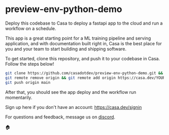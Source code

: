 # preview-env-python-demo

Deploy this codebase to Casa to deploy a fastapi app to the cloud and run a workflow on a schedule. 

This app is a great starting point for a ML training pipeline and serving application, and with documentation built right in, Casa is the best place for you and your team to start building and shipping software.

To get started, clone this repository, and push it to your codebase in Casa. Follow the steps below!

```sh
git clone https://github.com/casadotdev/preview-env-python-demo.git && cd preview-env-python-demo
git remote remove origin && git remote add origin https://casa.dev/YOUR_TEAM_NAME/preview-env-python-demo.git
git push origin main
```

After that, you should see the app deploy and the workflow run momentarily.

Sign up here if you don't have an account: https://casa.dev/signin

For questions and feedback, message us on [discord](https://discord.gg/CDuderrGYK).

🏠